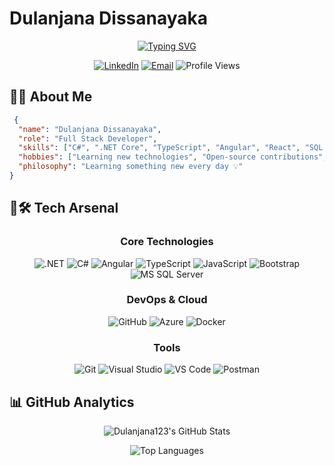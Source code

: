 # Dulanjana Dissanayaka
<div align="center">

[![Typing SVG](https://readme-typing-svg.herokuapp.com?font=Fira+Code&size=22&pause=1000&color=87CEEB&center=true&vCenter=true&width=400&lines=Full++Stack++Software++Engineer)](https://git.io/typing-svg)

</div>

<div align="center">
  
[![LinkedIn](https://img.shields.io/badge/LinkedIn-Connect-blue)](https://www.linkedin.com/in/damith-dulanjana-dissanayaka/)
[![Email](https://img.shields.io/badge/Email-Contact-red)](mailto:ddissanayaka496@gmail.com)
![Profile Views](https://komarev.com/ghpvc/?username=Dulanjana123&color=blue&style=flat)

</div>

## 👨‍💻 About Me

```json
 {
  "name": "Dulanjana Dissanayaka",
  "role": "Full Stack Developer",
  "skills": ["C#", ".NET Core", "TypeScript", "Angular", "React", "SQL Server", "Azure", "Docker"],
  "hobbies": ["Learning new technologies", "Open-source contributions", "Problem-solving"],
  "philosophy": "Learning something new every day 💡"
}
```
## 🔧🛠️ Tech Arsenal

<div align="center">

### Core Technologies
![.NET](https://img.shields.io/badge/-.NET-5C2D91?style=flat-square&logo=.net&logoColor=white)
![C#](https://img.shields.io/badge/-C%23-239120?style=flat-square&logo=c-sharp&logoColor=white)
![Angular](https://img.shields.io/badge/-Angular-DD0031?style=flat-square&logo=angular&logoColor=white)
![TypeScript](https://img.shields.io/badge/-TypeScript-3178C6?style=flat-square&logo=typescript&logoColor=white)
![JavaScript](https://img.shields.io/badge/-JavaScript-F7DF1E?style=flat-square&logo=javascript&logoColor=black)
![Bootstrap](https://img.shields.io/badge/-Bootstrap-7952B3?style=flat-square&logo=bootstrap&logoColor=white)
![MS SQL Server](https://img.shields.io/badge/-MS%20SQL%20Server-CC2927?style=flat-square&logo=microsoft-sql-server&logoColor=white)

### DevOps & Cloud
![GitHub](https://img.shields.io/badge/-GitHub-181717?style=flat-square&logo=github&logoColor=white)
![Azure](https://img.shields.io/badge/-Microsoft%20Azure-0089D6?style=flat-square&logo=microsoft-azure&logoColor=white)
![Docker](https://img.shields.io/badge/-Docker-2496ED?style=flat-square&logo=docker&logoColor=white)

### Tools
![Git](https://img.shields.io/badge/-Git-F05032?style=flat-square&logo=git&logoColor=white)
![Visual Studio](https://img.shields.io/badge/-Visual%20Studio-5C2D91?style=flat-square&logo=visual-studio&logoColor=white)
![VS Code](https://img.shields.io/badge/-VS%20Code-007ACC?style=flat-square&logo=visual-studio-code&logoColor=white)
![Postman](https://img.shields.io/badge/-Postman-F05032?style=flat-square&logo=postman&logoColor=white)

</div>

## 📊 GitHub Analytics

<div align="center">

![Dulanjana123's GitHub Stats](https://github-readme-stats.vercel.app/api?username=Dulanjana123&show_icons=true&theme=tokyonight)

</div>

<div align="center">

![Top Languages](https://github-readme-stats.vercel.app/api/top-langs/?username=Dulanjana123&layout=compact&theme=tokyonight)

</div>


